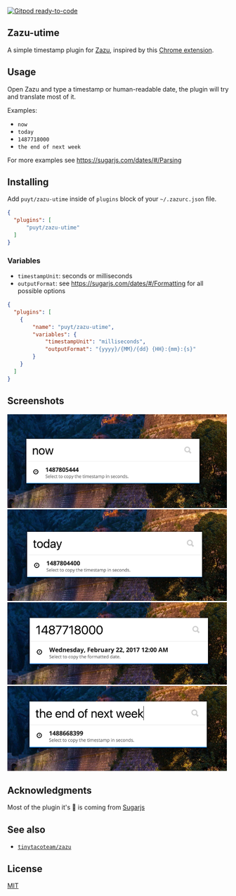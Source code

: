 [![Gitpod ready-to-code](https://img.shields.io/badge/Gitpod-ready--to--code-blue?logo=gitpod)](https://gitpod.io/#https://github.com/puyt/zazu-utime)

## Zazu-utime

A simple timestamp plugin for [Zazu](http://zazuapp.org/), inspired by this [Chrome extension](https://chrome.google.com/webstore/detail/kpcibgnngaaabebmcabmkocdokepdaki).


## Usage

Open Zazu and type a timestamp or human-readable date, the plugin will try and translate most of it.

Examples:
- `now`
- `today`
- `1487718000`
- `the end of next week`

For more examples see https://sugarjs.com/dates/#/Parsing


## Installing

Add `puyt/zazu-utime` inside of `plugins` block of your  `~/.zazurc.json` file.

~~~ json
{
  "plugins": [
      "puyt/zazu-utime"
  ]
}
~~~

### Variables
- `timestampUnit`: seconds or milliseconds
- `outputFormat`: see https://sugarjs.com/dates/#/Formatting for all possible options

~~~ json
{
  "plugins": [
    {
        "name": "puyt/zazu-utime",
        "variables": {
            "timestampUnit": "milliseconds",
            "outputFormat": "{yyyy}/{MM}/{dd} {HH}:{mm}:{s}"
        }
    }
  ]
}
~~~


## Screenshots
![example1](./assets/example1.png)
![example2](./assets/example2.png)
![example3](./assets/example3.png)
![example4](./assets/example4.png)


## Acknowledgments
Most of the plugin it's :muscle: is coming from [Sugarjs](https://sugarjs.com/)


## See also
- [`tinytacoteam/zazu`](http://github.com/tinytacoteam/zazu)

## License

[MIT](LICENSE.md)
